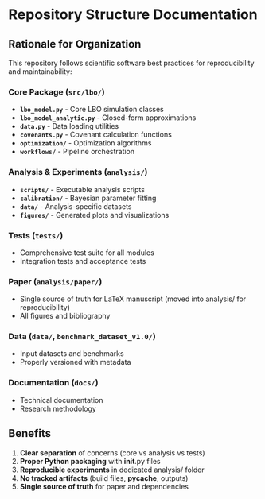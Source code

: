 # Repository Structure Documentation

## Rationale for Organization

This repository follows scientific software best practices for reproducibility and maintainability:

### Core Package (`src/lbo/`)
- **`lbo_model.py`** - Core LBO simulation classes
- **`lbo_model_analytic.py`** - Closed-form approximations
- **`data.py`** - Data loading utilities
- **`covenants.py`** - Covenant calculation functions
- **`optimization/`** - Optimization algorithms
- **`workflows/`** - Pipeline orchestration

### Analysis & Experiments (`analysis/`)
- **`scripts/`** - Executable analysis scripts
- **`calibration/`** - Bayesian parameter fitting
- **`data/`** - Analysis-specific datasets
- **`figures/`** - Generated plots and visualizations

### Tests (`tests/`)
- Comprehensive test suite for all modules
- Integration tests and acceptance tests

### Paper (`analysis/paper/`)
- Single source of truth for LaTeX manuscript (moved into analysis/ for reproducibility)
- All figures and bibliography

### Data (`data/`, `benchmark_dataset_v1.0/`)
- Input datasets and benchmarks
- Properly versioned with metadata

### Documentation (`docs/`)
- Technical documentation
- Research methodology

## Benefits
1. **Clear separation** of concerns (core vs analysis vs tests)
2. **Proper Python packaging** with __init__.py files
3. **Reproducible experiments** in dedicated analysis/ folder  
4. **No tracked artifacts** (build files, __pycache__, outputs)
5. **Single source of truth** for paper and dependencies
